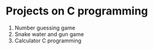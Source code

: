 # Projects on C programming
1. Number guessing game
2. Snake water and gun game
3. Calculator C programming
